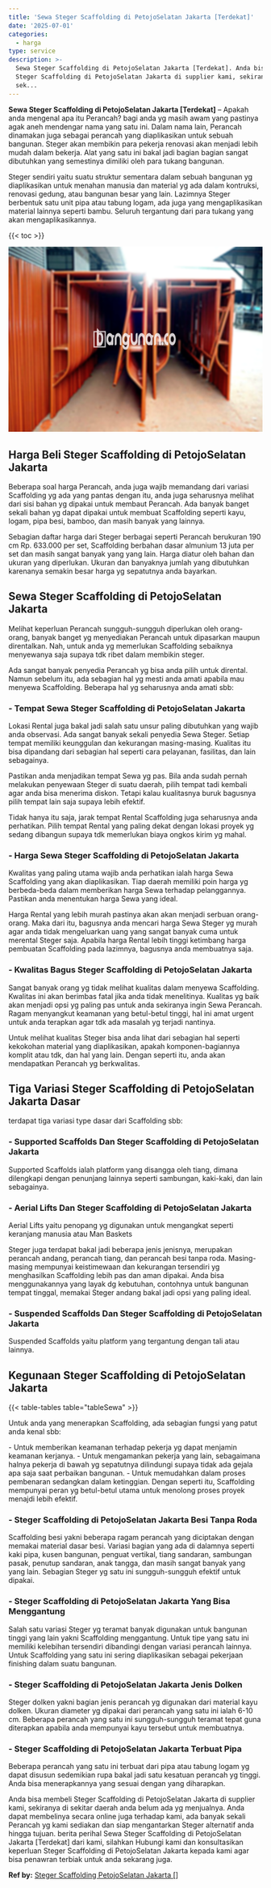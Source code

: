 ```yaml
---
title: 'Sewa Steger Scaffolding di PetojoSelatan Jakarta [Terdekat]'
date: '2025-07-01'
categories:
  - harga
type: service
description: >-
  Sewa Steger Scaffolding di PetojoSelatan Jakarta [Terdekat]. Anda bisa membeli
  Steger Scaffolding di PetojoSelatan Jakarta di supplier kami, sekiranya di
  sek...
---
```


**Sewa Steger Scaffolding di PetojoSelatan Jakarta \[Terdekat\]** – Apakah anda mengenal apa itu Perancah? bagi anda yg masih awam yang pastinya agak aneh mendengar nama yang satu ini. Dalam nama lain, Perancah dinamakan juga sebagai perancah yang diaplikasikan untuk sebuah bangunan. Steger akan membikin para pekerja renovasi akan menjadi lebih mudah dalam bekerja. Alat yang satu ini bakal jadi bagian bagian sangat dibutuhkan yang semestinya dimiliki oleh para tukang bangunan.

Steger sendiri yaitu suatu struktur sementara dalam sebuah bangunan yg diaplikasikan untuk menahan manusia dan material yg ada dalam kontruksi, renovasi gedung, atau bangunan besar yang lain. Lazimnya Steger berbentuk satu unit pipa atau tabung logam, ada juga yang mengaplikasikan material lainnya seperti bambu. Seluruh tergantung dari para tukang yang akan mengaplikasikannya.

{{< toc >}}

![Sewa Steger Scaffolding di PetojoSelatan Jakarta [Terdekat]](/images/sewa-scaffolding-steger-25.png)

## Harga Beli Steger Scaffolding di PetojoSelatan Jakarta

Beberapa soal harga Perancah, anda juga wajib memandang dari variasi Scaffolding yg ada yang pantas dengan itu, anda juga seharusnya melihat dari sisi bahan yg dipakai untuk membaut Perancah. Ada banyak banget sekali bahan yg dapat dipakai untuk membuat Scaffolding seperti kayu, logam, pipa besi, bamboo, dan masih banyak yang lainnya.

Sebagian daftar harga dari Steger berbagai seperti Perancah berukuran 190 cm Rp. 633.000 per set, Scaffolding berbahan dasar almunium 13 juta per set dan masih sangat banyak yang yang lain. Harga diatur oleh bahan dan ukuran yang diperlukan. Ukuran dan banyaknya jumlah yang dibutuhkan karenanya semakin besar harga yg sepatutnya anda bayarkan.

## Sewa Steger Scaffolding di PetojoSelatan Jakarta

Melihat keperluan Perancah sungguh-sungguh diperlukan oleh orang-orang, banyak banget yg menyediakan Perancah untuk dipasarkan maupun direntalkan. Nah, untuk anda yg memerlukan Scaffolding sebaiknya menyewanya saja supaya tdk ribet dalam membikin steger.

Ada sangat banyak penyedia Perancah yg bisa anda pilih untuk dirental. Namun sebelum itu, ada sebagian hal yg mesti anda amati apabila mau menyewa Scaffolding. Beberapa hal yg seharusnya anda amati sbb:

### \- Tempat Sewa Steger Scaffolding di PetojoSelatan Jakarta

Lokasi Rental juga bakal jadi salah satu unsur paling dibutuhkan yang wajib anda observasi. Ada sangat banyak sekali penyedia Sewa Steger. Setiap tempat memiliki keunggulan dan kekurangan masing-masing. Kualitas itu bisa dipandang dari sebagian hal seperti cara pelayanan, fasilitas, dan lain sebagainya.

Pastikan anda menjadikan tempat Sewa yg pas. Bila anda sudah pernah melakukan penyewaan Steger di suatu daerah, pilih tempat tadi kembali agar anda bisa menerima diskon. Tetapi kalau kualitasnya buruk bagusnya pilih tempat lain saja supaya lebih efektif.

Tidak hanya itu saja, jarak tempat Rental Scaffolding juga seharusnya anda perhatikan. Pilih tempat Rental yang paling dekat dengan lokasi proyek yg sedang dibangun supaya tdk memerlukan biaya ongkos kirim yg mahal.

### \- Harga Sewa Steger Scaffolding di PetojoSelatan Jakarta

Kwalitas yang paling utama wajib anda perhatikan ialah harga Sewa Scaffolding yang akan diaplikasikan. Tiap daerah memiliki poin harga yg berbeda-beda dalam memberikan harga Sewa terhadap pelanggannya. Pastikan anda menentukan harga Sewa yang ideal.

Harga Rental yang lebih murah pastinya akan akan menjadi serbuan orang-orang. Maka dari itu, bagusnya anda mencari harga Sewa Steger yg murah agar anda tidak mengeluarkan uang yang sangat banyak cuma untuk merental Steger saja. Apabila harga Rental lebih tinggi ketimbang harga pembuatan Scaffolding pada lazimnya, bagusnya anda membuatnya saja.

### \- Kwalitas Bagus Steger Scaffolding di PetojoSelatan Jakarta

Sangat banyak orang yg tidak melihat kualitas dalam menyewa Scaffolding. Kwalitas ini akan berimbas fatal jika anda tidak menelitinya. Kualitas yg baik akan menjadi opsi yg paling pas untuk anda sekiranya ingin Sewa Perancah. Ragam menyangkut keamanan yang betul-betul tinggi, hal ini amat urgent untuk anda terapkan agar tdk ada masalah yg terjadi nantinya.

Untuk melihat kualitas Steger bisa anda lihat dari sebagian hal seperti kekokohan material yang diaplikasikan, apakah komponen-bagiannya komplit atau tdk, dan hal yang lain. Dengan seperti itu, anda akan mendapatkan Perancah yg berkwalitas.

## Tiga Variasi Steger Scaffolding di PetojoSelatan Jakarta Dasar

terdapat tiga variasi type dasar dari Scaffolding sbb:

### \- Supported Scaffolds Dan Steger Scaffolding di PetojoSelatan Jakarta

Supported Scaffolds ialah platform yang disangga oleh tiang, dimana dilengkapi dengan penunjang lainnya seperti sambungan, kaki-kaki, dan lain sebagainya.

### \- Aerial Lifts Dan Steger Scaffolding di PetojoSelatan Jakarta

Aerial Lifts yaitu penopang yg digunakan untuk mengangkat seperti keranjang manusia atau Man Baskets

Steger juga terdapat bakal jadi beberapa jenis jenisnya, merupakan perancah andang, perancah tiang, dan perancah besi tanpa roda. Masing-masing mempunyai keistimewaan dan kekurangan tersendiri yg menghasilkan Scaffolding lebih pas dan aman dipakai. Anda bisa menggunakannya yang layak dg kebutuhan, contohnya untuk bangunan tempat tinggal, memakai Steger andang bakal jadi opsi yang paling ideal.

### \- Suspended Scaffolds Dan Steger Scaffolding di PetojoSelatan Jakarta

Suspended Scaffolds yaitu platform yang tergantung dengan tali atau lainnya.

## Kegunaan Steger Scaffolding di PetojoSelatan Jakarta

{{< table-tables table="tableSewa" >}}

Untuk anda yang menerapkan Scaffolding, ada sebagian fungsi yang patut anda kenal sbb:

\- Untuk memberikan keamanan terhadap pekerja yg dapat menjamin keamanan kerjanya. - Untuk mengamankan pekerja yang lain, sebagaimana halnya pekerja di bawah yg sepatutnya dilindungi supaya tidak ada gejala apa saja saat perbaikan bangunan. - Untuk memudahkan dalam proses pembenaran sedangkan dalam ketinggian. Dengan seperti itu, Scaffolding mempunyai peran yg betul-betul utama untuk menolong proses proyek menajdi lebih efektif.

### \- Steger Scaffolding di PetojoSelatan Jakarta Besi Tanpa Roda

Scaffolding besi yakni beberapa ragam perancah yang diciptakan dengan memakai material dasar besi. Variasi bagian yang ada di dalamnya seperti kaki pipa, kusen bangunan, penguat vertikal, tiang sandaran, sambungan pasak, penutup sandaran, anak tangga, dan masih sangat banyak yang yang lain. Sebagian Steger yg satu ini sungguh-sungguh efektif untuk dipakai.

### \- Steger Scaffolding di PetojoSelatan Jakarta Yang Bisa Menggantung

Salah satu variasi Steger yg teramat banyak digunakan untuk bangunan tinggi yang lain yakni Scaffolding menggantung. Untuk tipe yang satu ini memiliki kelebihan tersendiri dibandingi dengan variasi perancah lainnya. Untuk Scaffolding yang satu ini sering diaplikasikan sebagai pekerjaan finishing dalam suatu bangunan.

### \- Steger Scaffolding di PetojoSelatan Jakarta Jenis Dolken

Steger dolken yakni bagian jenis perancah yg digunakan dari material kayu dolken. Ukuran diameter yg dipakai dari perancah yang satu ini ialah 6-10 cm. Beberapa perancah yang satu ini sungguh-sungguh teramat tepat guna diterapkan apabila anda mempunyai kayu tersebut untuk membuatnya.

### \- Steger Scaffolding di PetojoSelatan Jakarta Terbuat Pipa

Beberapa perancah yang satu ini terbuat dari pipa atau tabung logam yg dapat disusun sedemikian rupa bakal jadi satu kesatuan perancah yg tinggi. Anda bisa menerapkannya yang sesuai dengan yang diharapkan.

Anda bisa membeli Steger Scaffolding di PetojoSelatan Jakarta di supplier kami, sekiranya di sekitar daerah anda belum ada yg menjualnya. Anda dapat membelinya secara online juga terhadap kami, ada banyak sekali Perancah yg kami sediakan dan siap mengantarkan Steger alternatif anda hingga tujuan. berita perihal Sewa Steger Scaffolding di PetojoSelatan Jakarta \[Terdekat\] dari kami, silahkan Hubungi kami dan konsultasikan keperluan Steger Scaffolding di PetojoSelatan Jakarta kepada kami agar bisa penawran terbiak untuk anda sekarang juga.

**Ref by:** [Steger Scaffolding PetojoSelatan Jakarta []](https://id.wikipedia.org/wiki/Steger)

